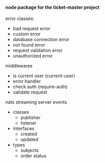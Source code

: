 #### node package for the ticket-master project

error classes:
  - bad request error
  - custom error
  - database connection error
  - not found error
  - request validation error
  - unauthorized error

middlewares
  - is current user (current-user)
  - error handler
  - check auth (require-auth)
  - validate request

nats streaming server events
  - classes
    - publisher
    - listener
  - interfaces
    - created
    - updated
  - types
    - subjects
    - order status